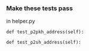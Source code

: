 ### Make these tests pass

in helper.py

    def test_p2pkh_address(self):
    
    def test_p2sh_address(self):
    